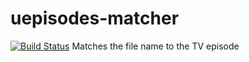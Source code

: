 # uepisodes-matcher
[![Build Status](https://travis-ci.org/ttrider/uepisodes-matcher.svg?branch=master)](https://travis-ci.org/ttrider/uepisodes-matcher)
Matches the file name to the TV episode
